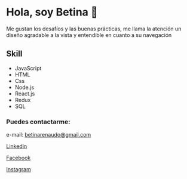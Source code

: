 # Hola, soy Betina 👋

Me gustan los desafíos y las buenas prácticas, me llama la atención un diseño agradable a la vista y entendible en cuanto a su navegación

## Skill
- JavaScript
- HTML
- Css
- Node.js
- React.js
- Redux
- SQL

### Puedes contactarme:

e-mail: betinarenaudo@gmail.com

[Linkedin](https://www.linkedin.com/in/betina-renaudo/)

[Facebook](https://www.facebook.com/betina.renaudo)

[Instagram](https://www.instagram.com/betinarenaudo/)

<!--
**Sagyta/Sagyta** is a ✨ _special_ ✨ repository because its `README.md` (this file) appears on your GitHub profile.

Here are some ideas to get you started:

- 🔭 I’m currently working on ...
- 🌱 I’m currently learning ...
- 👯 I’m looking to collaborate on ...
- 🤔 I’m looking for help with ...
- 💬 Ask me about ...
- 📫 How to reach me: ...
- 😄 Pronouns: ...
- ⚡ Fun fact: ...
-->

